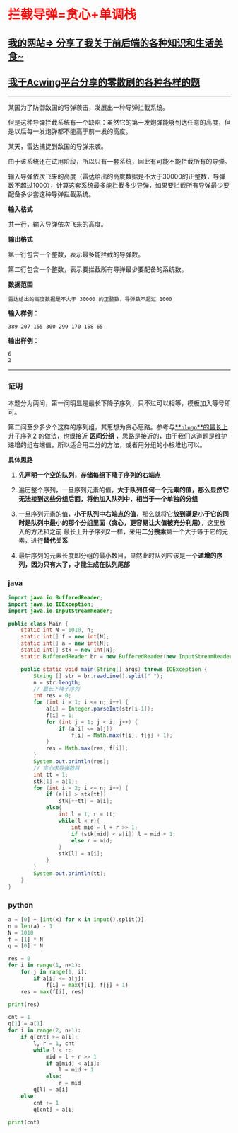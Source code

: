 # <font color='red'>拦截导弹=贪心+单调栈</font>

## [我的网站=> 分享了我关于前后端的各种知识和生活美食~](https://www.fanxy.cloud)

## [我于Acwing平台分享的零散刷的各种各样的题](https://www.acwing.com/blog/content/33005/) 

----------
某国为了防御敌国的导弹袭击，发展出一种导弹拦截系统。

但是这种导弹拦截系统有一个缺陷：虽然它的第一发炮弹能够到达任意的高度，但是以后每一发炮弹都不能高于前一发的高度。

某天，雷达捕捉到敌国的导弹来袭。

由于该系统还在试用阶段，所以只有一套系统，因此有可能不能拦截所有的导弹。

输入导弹依次飞来的高度（雷达给出的高度数据是不大于30000的正整数，导弹数不超过1000），计算这套系统最多能拦截多少导弹，如果要拦截所有导弹最少要配备多少套这种导弹拦截系统。

**输入格式**

共一行，输入导弹依次飞来的高度。

**输出格式**

第一行包含一个整数，表示最多能拦截的导弹数。

第二行包含一个整数，表示要拦截所有导弹最少要配备的系统数。

**数据范围**

```
雷达给出的高度数据是不大于 30000 的正整数，导弹数不超过 1000
```

**输入样例：**


```
389 207 155 300 299 170 158 65
```

**输出样例：**

```
6
2
```


----------
### 证明

本题分为两问，第一问明显是最长下降子序列，只不过可以相等，模板加入等号即可。

第二问至少多少个这样的序列组，其思想为贪心思路。参考与[**`nlogn`**的最长上升子序列2](https://www.acwing.com/solution/content/143804/) 的做法，也很接近 [**区间分组**](https://www.acwing.com/activity/content/code/content/3394847/) ，思路是接近的，由于我们这道题是维护递增的组右端值，所以适合用二分的方法，或者用分组的小根堆也可以。

**具体思路**

1. **先声明一个空的队列，存储每组下降子序列的右端点**

2. 遍历整个序列，一旦序列元素的值，**大于队列任何一个元素的值，那么显然它无法接到这些分组后面，将他加入队列中，相当于一个单独的分组**

3. 一旦序列元素的值，**小于队列中右端点的值**，那么就将它**放到满足小于它的同时是队列中最小的那个分组里面（贪心，更容易让大值被充分利用）**，这里放入的方法和之前 最长上升子序列2一样，采用**二分搜索**第一个大于等于它的元素，进行**替代关系**

4. 最后序列的元素长度即分组的最小数目，显然此时队列应该是一个**递增的序列，因为只有大了，才能生成在队列尾部**

### java
```java
import java.io.BufferedReader;
import java.io.IOException;
import java.io.InputStreamReader;

public class Main {
    static int N = 1010, n;
    static int[] f = new int[N];
    static int[] a = new int[N];
    static int[] stk = new int[N];
    static BufferedReader br = new BufferedReader(new InputStreamReader(System.in));

    public static void main(String[] args) throws IOException {
        String [] str = br.readLine().split(" ");
        n = str.length;
        // 最长下降子序列
        int res = 0;
        for (int i = 1; i <= n; i++) {
            a[i] = Integer.parseInt(str[i-1]);
            f[i] = 1;
            for (int j = 1; j < i; j++) {
                if (a[i] <= a[j])
                    f[i] = Math.max(f[i], f[j] + 1);
            }
            res = Math.max(res, f[i]);
        }
        System.out.println(res);
        // 贪心求导弹数目
        int tt = 1;
        stk[1] = a[1];
        for (int i = 2; i <= n; i++) {
            if (a[i] > stk[tt])
                stk[++tt] = a[i];
            else{
                int l = 1, r = tt;
                while(l < r){
                    int mid = l + r >> 1;
                    if (stk[mid] < a[i]) l = mid + 1;
                    else r = mid;
                }
                stk[l] = a[i];
            }
        }
        System.out.println(tt);
    }
}
```

### python 

```python
a = [0] + [int(x) for x in input().split()]
n = len(a) - 1
N = 1010
f = [1] * N
q = [0] * N

res = 0
for i in range(1, n+1):
    for j in range(1, i):
        if a[i] <= a[j]:
            f[i] = max(f[i], f[j] + 1)
    res = max(f[i], res)

print(res)

cnt = 1
q[1] = a[1]
for i in range(2, n+1):
    if q[cnt] >= a[i]:
        l, r = 1, cnt
        while l < r:
            mid = l + r >> 1
            if q[mid] < a[i]:
                l = mid + 1
            else:
                r = mid
        q[l] = a[i]
    else:
        cnt += 1
        q[cnt] = a[i]

print(cnt)

```